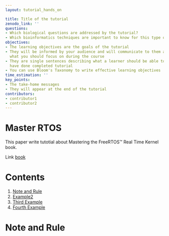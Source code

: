 ```yaml
---
layout: tutorial_hands_on

title: Title of the tutorial
zenodo_link: ''
questions:
- Which biological questions are addressed by the tutorial?
- Which bioinformatics techniques are important to know for this type of data?
objectives:
- The learning objectives are the goals of the tutorial
- They will be informed by your audience and will communicate to them and to yourself
  what you should focus on during the course
- They are single sentences describing what a learner should be able to do once they
  have done completed tutorial
- You can use Bloom's Taxonomy to write effective learning objectives
time_estimation: ''
key_points:
- The take-home messages
- They will appear at the end of the tutorial
contributors:
- contributor1
- contributor2
---
```

# Master RTOS

This paper write tutotial about Mastering the FreeRTOS™
Real Time Kernel book.

Link [book](https://www.freertos.org/fr-content-src/uploads/2018/07/161204_Mastering_the_FreeRTOS_Real_Time_Kernel-A_Hands-On_Tutorial_Guide.pdf)


# Contents
1. [Note and Rule](#note-and-rule)
2. [Example2](#example2)
3. [Third Example](#third-example)
4. [Fourth Example](#fourth-examplehttpwwwfourthexamplecom)

# Note and Rule

<!-- # 

blabla

## Note
## Tip
blabla

# 

blabla

## 

blabla

# Conclusion
{:.no_toc}

blabla -->